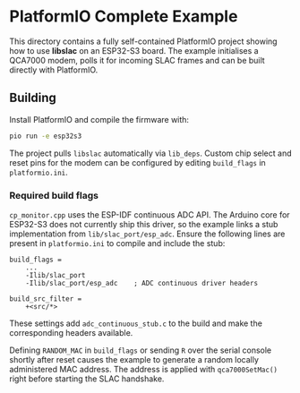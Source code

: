 # PlatformIO Complete Example

This directory contains a fully self-contained PlatformIO project
showing how to use **libslac** on an ESP32-S3 board.  The example
initialises a QCA7000 modem, polls it for incoming SLAC frames and can
be built directly with PlatformIO.

## Building

Install PlatformIO and compile the firmware with:

```bash
pio run -e esp32s3
```

The project pulls `libslac` automatically via `lib_deps`.
Custom chip select and reset pins for the modem can be configured by
editing `build_flags` in `platformio.ini`.

### Required build flags

`cp_monitor.cpp` uses the ESP-IDF continuous ADC API.  The Arduino core
for ESP32-S3 does not currently ship this driver, so the example links a
stub implementation from `lib/slac_port/esp_adc`.  Ensure the following
lines are present in `platformio.ini` to compile and include the stub:

```
build_flags =
    ...
    -Ilib/slac_port
    -Ilib/slac_port/esp_adc    ; ADC continuous driver headers

build_src_filter =
    +<src/*>
```

These settings add `adc_continuous_stub.c` to the build and make the
corresponding headers available.

Defining `RANDOM_MAC` in `build_flags` or sending `R` over the serial
console shortly after reset causes the example to generate a random
locally administered MAC address.  The address is applied with
`qca7000SetMac()` right before starting the SLAC handshake.

